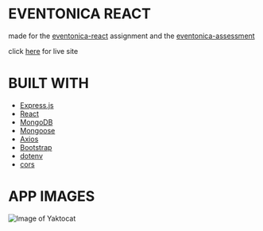 # EVENTONICA REACT

made for the [eventonica-react](https://github.com/Techtonica/curriculum/blob/master/projects/eventonica-react.md) assignment and the [eventonica-assessment](https://github.com/Techtonica/curriculum/blob/master/projects/react-assessment.md)

click [here](https://eventonica-recat-api.herokuapp.com/)
 for live site

# BUILT WITH

* [Express.js](https://expressjs.com/)
* [React](https://reactjs.org/) 
* [MongoDB](https://www.mongodb.com)
* [Mongoose](https://mongoosejs.com/) 
* [Axios](https://www.npmjs.com/package/axios) 
* [Bootstrap](https://getbootstrap.com/) 
* [dotenv](https://www.npmjs.com/package/dotenv)
* [cors](https://www.npmjs.com/package/cors) 

# APP IMAGES

![Image of Yaktocat](https://octodex.github.com/images/yaktocat.png)